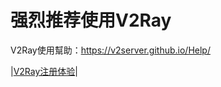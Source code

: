 # 强烈推荐使用V2Ray

V2Ray使用幫助：https://v2server.github.io/Help/

|[V2Ray注册体验](https://v2server.github.io/)|


